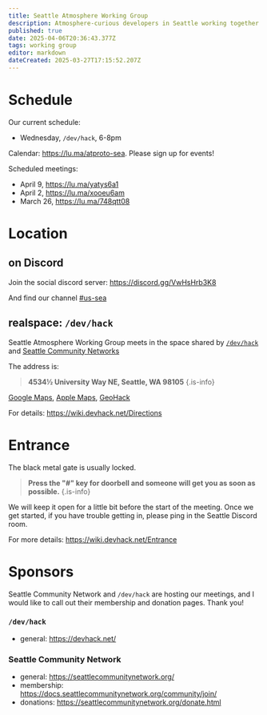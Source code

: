 ```yaml
---
title: Seattle Atmosphere Working Group
description: Atmosphere-curious developers in Seattle working together on interesting projects
published: true
date: 2025-04-06T20:36:43.377Z
tags: working group
editor: markdown
dateCreated: 2025-03-27T17:15:52.207Z
---
```


# Schedule
Our current schedule:

- Wednesday, `/dev/hack`, 6-8pm

Calendar: https://lu.ma/atproto-sea. Please sign up for events!

Scheduled meetings:
- April 9, https://lu.ma/yatys6a1
- April 2, https://lu.ma/xooeu6am
- March 26, https://lu.ma/748qtt08

# Location

## on Discord

Join the social discord server: https://discord.gg/VwHsHrb3K8

And find our channel [#us-sea](https://discord.com/channels/1347767186223136868/1353771383645143212)

## realspace: `/dev/hack`
Seattle Atmosphere Working Group meets in the space shared by [`/dev/hack`](https://devhack.net/) and [Seattle Community Networks](https://seattlecommunitynetwork.org/)

The address is:

> **4534½ University Way NE, Seattle, WA 98105**
{.is-info}

[Google Maps](https://maps.app.goo.gl/pq5vCRz4ToXz5Spe8), [Apple Maps](https://maps.apple.com/?address=4538%20University%20Way%20NE,%20Seattle,%20WA%20%2098105,%20United%20States&ll=47.662348,-122.313052&q=Marked%20Location), [GeoHack](https://geohack.toolforge.org/geohack.php?params=47_39_44_N_122_18_47_W)

For details: https://wiki.devhack.net/Directions

# Entrance
The black metal gate is usually locked.

> **Press the "#" key for doorbell and someone will get you as soon as possible.**
{.is-info}

We will keep it open for a little bit before the start of the meeting. Once we get started, if you have trouble getting in, please ping in the Seattle Discord room.

For more details: https://wiki.devhack.net/Entrance

# Sponsors

Seattle Community Network and `/dev/hack` are hosting our meetings, and I would like to call out their membership and donation pages. Thank you!

### `/dev/hack`
- general: https://devhack.net/

### Seattle Community Network
- general: https://seattlecommunitynetwork.org/
- membership: https://docs.seattlecommunitynetwork.org/community/join/
- donations: https://seattlecommunitynetwork.org/donate.html

